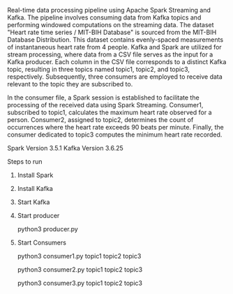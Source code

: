 Real-time data processing pipeline using Apache Spark Streaming and Kafka. The pipeline involves consuming data from Kafka topics and performing windowed computations on the streaming data.
The dataset "Heart rate time series / MIT-BIH Database" is sourced from the MIT-BIH Database Distribution.
This dataset contains evenly-spaced measurements of instantaneous heart rate from 4 people.
Kafka and Spark are utilized for stream processing, where data from a CSV file serves as the input for a Kafka producer. Each column in the CSV file corresponds to a distinct Kafka topic, resulting in three topics named topic1, topic2, and topic3, respectively. Subsequently, three consumers are employed to receive data relevant to the topic they are subscribed to.

In the consumer file, a Spark session is established to facilitate the processing of the received data using Spark Streaming. Consumer1, subscribed to topic1, calculates the maximum heart rate observed for a person. Consumer2, assigned to topic2, determines the count of occurrences where the heart rate exceeds 90 beats per minute. Finally, the consumer dedicated to topic3 computes the minimum heart rate recorded.

Spark Version 3.5.1
Kafka Version 3.6.25

Steps to run
1. Install Spark
2. Install Kafka
3. Start Kafka
4. Start producer
   
   python3 producer.py
5. Start Consumers
   
   python3 consumer1.py topic1 topic2 topic3
   
   python3 consumer2.py topic1 topic2 topic3

   python3 consumer3.py topic1 topic2 topic3
   

